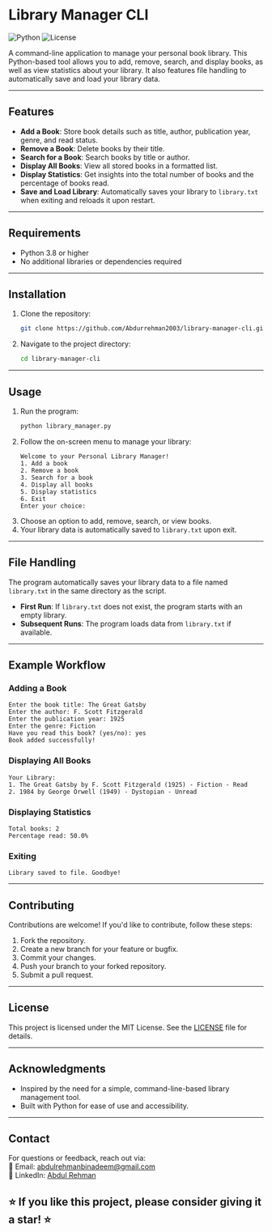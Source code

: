 # Library Manager CLI

![Python](https://img.shields.io/badge/Python-3.8%2B-blue) ![License](https://img.shields.io/badge/License-MIT-green)

A command-line application to manage your personal book library. This Python-based tool allows you to add, remove, search, and display books, as well as view statistics about your library. It also features file handling to automatically save and load your library data.

---

## Features

- **Add a Book**: Store book details such as title, author, publication year, genre, and read status.
- **Remove a Book**: Delete books by their title.
- **Search for a Book**: Search books by title or author.
- **Display All Books**: View all stored books in a formatted list.
- **Display Statistics**: Get insights into the total number of books and the percentage of books read.
- **Save and Load Library**: Automatically saves your library to `library.txt` when exiting and reloads it upon restart.

---

## Requirements

- Python 3.8 or higher
- No additional libraries or dependencies required

---

## Installation

1. Clone the repository:
   ```bash
   git clone https://github.com/Abdurrehman2003/library-manager-cli.git
   ```
2. Navigate to the project directory:
   ```bash
   cd library-manager-cli
   ```

---

## Usage

1. Run the program:
   ```bash
   python library_manager.py
   ```
2. Follow the on-screen menu to manage your library:
   ```
   Welcome to your Personal Library Manager!
   1. Add a book
   2. Remove a book
   3. Search for a book
   4. Display all books
   5. Display statistics
   6. Exit
   Enter your choice:
   ```
3. Choose an option to add, remove, search, or view books.
4. Your library data is automatically saved to `library.txt` upon exit.

---

## File Handling

The program automatically saves your library data to a file named `library.txt` in the same directory as the script.  

- **First Run**: If `library.txt` does not exist, the program starts with an empty library.  
- **Subsequent Runs**: The program loads data from `library.txt` if available.

---

## Example Workflow

### **Adding a Book**
```
Enter the book title: The Great Gatsby
Enter the author: F. Scott Fitzgerald
Enter the publication year: 1925
Enter the genre: Fiction
Have you read this book? (yes/no): yes
Book added successfully!
```

### **Displaying All Books**
```
Your Library:
1. The Great Gatsby by F. Scott Fitzgerald (1925) - Fiction - Read
2. 1984 by George Orwell (1949) - Dystopian - Unread
```

### **Displaying Statistics**
```
Total books: 2
Percentage read: 50.0%
```

### **Exiting**
```
Library saved to file. Goodbye!
```

---

## Contributing

Contributions are welcome! If you'd like to contribute, follow these steps:
1. Fork the repository.
2. Create a new branch for your feature or bugfix.
3. Commit your changes.
4. Push your branch to your forked repository.
5. Submit a pull request.

---

## License

This project is licensed under the MIT License. See the [LICENSE](LICENSE) file for details.

---

## Acknowledgments

- Inspired by the need for a simple, command-line-based library management tool.
- Built with Python for ease of use and accessibility.

---

## Contact

For questions or feedback, reach out via:  
📧 Email: [abdulrehmanbinadeem@gmail.com](mailto:abdulrehmanbinadeem@gmail.com)  
🔗 LinkedIn: [Abdul Rehman](https://www.linkedin.com/in/abdulrehman-genai-engineer/)



## ⭐ If you like this project, please consider giving it a star! ⭐
